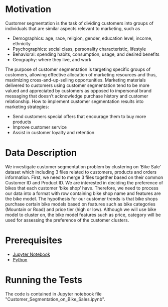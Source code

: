 # Motivation
Customer segmentation is the task of dividing customers into groups of individuals that are similar aspects relevant to marketing, such as
- Demographics: age, race, religion, gender, education level, income, ethnicity
- Psychographics: social class, personality characteristic, lifestyle
- Behavioral: spending habits, consumption, usage, and desired benefits
- Geography: where they live, and work

The purpose of customer segmentation is targeting specific groups of customers, allowing effective allocation of marketing resources and thus, maximizing cross-and-up-selling opportunities. Marketing materials delivered to customers using customer segmentation tend to be more valued and appreciated by customers as opposed to impersonal brand messaging that doesn’t acknowledge purchase history and customer relationship. 
How to implement customer segmentation results into marketing strategies:
-	Send customers special offers that encourage them to buy more products
-	Improve customer service
-	Assist in customer loyalty and retention

# Data Description
We investigate customer segmentation problem by clustering on ‘Bike Sale’ dataset which including 3 files related to customers, products and orders information. First, we need to merge 3 files together based on their common Customer ID and Product ID. We are interested in deciding the preference of bikes that each customer ‘bike shop’ have. Therefore, we need to process our data into a format with row containing bike shop name and features are the bike model. The hypothesis for our customer trends is that bike shops purchase certain bike models based on features such as bike categories (Mountain or Road) and price tier (high or low). Although we will use bike model to cluster on, the bike model features such as price, category will be used for assessing the preference of the customer clusters. 
# Prerequisites
- [Jupyter Notebook](http://jupyter.org/install)
- [Python](https://www.python.org/downloads/release/python-364/)
# Running the Tests
The code is contained in Jupyter notebook file "Customer_Segmentation_on_Bike_Sales.ipynb". 
